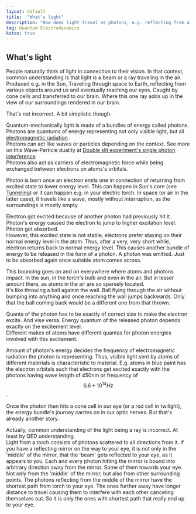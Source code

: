 ```yaml
---
layout: default
title:  "What's light"
description: "How does light travel as photons, e.g. reflecting from a mirror"
tag: Quantum Electrodynamics
katex: true
---
```


## What's light

People naturally think of light in connection to their vision. In that context, common understanding is that light is a beam or a ray traveling in the air. Produced e.g. in the Sun, Traveling through space to Earth, reflecting from various objects around us and eventually reaching our eyes. Caught by cone cells and transferred to our brain. Where this one ray adds up in the view of our surroundings rendered in our brain.  

That's not incorrect. A bit simplistic though.

Quantum-mechanically light is made of a bundles of energy called photons. 
Photons are quantums of energy representing not only visible light, but all [electromagnetic radiation]( ../../../2022/09/21/em-radiation) .  
Photons can act like waves or particles depending on the context. See more on this Wave-Particle duality at [Double slit experiment's single photon interference](../../../2022/03/20/double-slit-experiment-single-photon-interference.html)  
Photons also act as carriers of electromagnetic force while being exchanged between electrons on atoms's orbitals.

Photon is born once an electron emits one in connection of returning from excited state to lower energy level. This can happen in Sun's core (see [Tunneling]( ../../../2022/01/31/tunneling.html)) or it can happen e.g. in your electric torch. In space (or air in the latter case), it travels like a wave, mostly without interruption, as the surroundings is mostly empty.

<A href="#photon_bouncing"></A>
Electron got excited because of another photon had previously hit it. Photon's energy caused the electron to jump to higher excitation level. Photon got absorbed.  
However, this excited state is not stable, electrons prefer staying on their normal energy level in the atom. Thus, after a very, very short while, electron returns back to normal energy level. This causes another bundle of energy to be released in the form of a photon. A photon was emitted. Just to be absorbed again once suitable atom comes across. 

This bouncing goes on and on everywhere where atoms and photons impact. In the sun, in the torch's bulb and even in the air. But in lesser amount there, as atoms in the air are so sparsely located.  
It's like throwing a ball against the wall. Ball flying through the air without bumping into anything and once reaching the wall jumps backwards. Only that the ball coming back would be a different one from that thrown.

Quanta of the photon has to be exactly of correct size to make the electron excite. And vise versa. Energy quantum of the released photon depends exactly on the excitement level.  
Different makes of atoms have different quantas for photon energies involved with this excitement.  

Amount of photon's energy decides the frequency of electromagnetic radiation the photon is representing. Thus, visible light sent by atoms of different materials is characteristic to material. E.g. atoms in blue paint has the electron orbitals such that electrons get excited exactly with the photons having wave length of 450nm or frequency of $$6.6*10^{14} Hz$$.



Once the photon then hits a cone cell in our eye (or a rod cell in twilight), the energy bundle's journey carries on in our optic nerves.
But that's already another story.

Actually, common understanding of the light being a ray is incorrect. At least by QED understanding.  
Light from a torch consists of photons scattered to all directions from it. If you have a reflecting mirror on the way to your eye, it is not only in the 'middle' of the mirror, that the 'beam' gets reflected to your eye, as it appears to you. Each and every photon hitting the mirror is bound into arbitrary direction away from the mirror. Some of them towards your eye. Not only from the 'middle' of the mirror, but also from other surrounding points. The photons reflecting from the middle of the mirror have the shortest path from torch to your eye. The ones further away have longer distance to travel causing them to interfere with each other canceling themselves out. So it is only the ones with shortest path that really end up to your eye.





